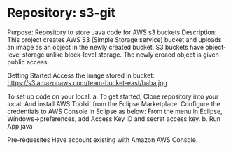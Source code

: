 # Repository: s3-git
Purpose: Repository to store Java code for AWS s3 buckets
Description: This project creates AWS S3 (Simple Storage service) bucket and uploads an image as an object in the newly created bucket.
S3 buckets have object-level storage unlike block-level storage. The newly creaed object is given public access.


Getting Started
Access the image stored in bucket: https://s3.amazonaws.com/team-bucket-east/baba.jpg

To set up code on your local:
a. To get started, Clone repository into your local. And install AWS Toolkit from the Eclipse Marketplace.
      Configure the credentials to AWS Console in Eclipse as below:
        From the menu in Eclipse, Windows->preferences,  add Access Key ID and secret access key.
b. Run  App.java

Pre-requesites
Have account existing with Amazon AWS Console.
